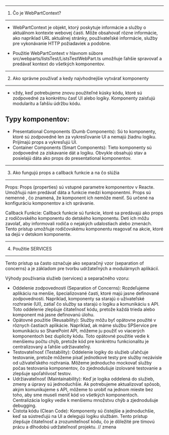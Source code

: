 --------------------------------------------------------------------------------
1. Čo je WebPartContext?
--------------------------------------------------------------------------------
- WebPartContext je objekt, ktorý poskytuje informácie a služby o aktuálnom kontexte webovej časti. Môže obsahovať rôzne informácie, ako napríklad URL aktuálnej stránky, používateľské informácie, služby pre vykonávanie HTTP požiadaviek a podobne.

- Použitie WebPartContext v hlavnom súbore src/webparts/listsTest/ListsTestWebPart.ts umožňuje ľahšie spravovať a predávať kontext do všetkých komponentov.


--------------------------------------------------------------------------------
2. Ako správne používať a kedy najvhodnejšie vytvárať komponenty
--------------------------------------------------------------------------------
- vždy, keď potrebujeme znovu použiteľné kúsky kódu, ktoré sú zodpovedné za konkrétnu časť UI alebo logiky. Komponenty zaisťujú modularitu a ľahšiu údržbu kódu.

Typy komponentov:
--------------------
- Presentational Components (Dumb Components): Sú to komponenty, ktoré sú zodpovedné len za vykresľovanie UI a nemajú žiadnu logiku. Prijímajú props a vykresľujú UI.
- Container Components (Smart Components): Tieto komponenty sú zodpovedné za získavanie dát a logiku. Obvykle obsahujú stav a posielajú dáta ako props do presentational komponentov.


--------------------------------------------------------------------------------
3. Ako fungujú props a callback funkcie a na čo slúžia
--------------------------------------------------------------------------------
Props:
Props (properties) sú vstupné parametre komponentov v Reacte. Umožňujú nám predávať dáta a funkcie medzi komponentmi. Props sú nemenné , čo znamená, že komponent ich nemôže meniť. Sú určené na konfiguráciu komponentov a ich správanie.

Callback Funkcie:
Callback funkcie sú funkcie, ktoré sa predávajú ako props z rodičovského komponentu do detského komponentu. Deti ich môžu zavolať, aby informovali rodiča o nejakých udalostiach alebo zmenách. Tento prístup umožňuje rodičovskému komponentu reagovať na akcie, ktoré sa dejú v detskom komponente.


--------------------------------------------------------------------------------
4. Použitie SERVICES
--------------------------------------------------------------------------------
Tento prístup sa často označuje ako separačný vzor (separation of concerns) a je základom pre tvorbu udržateľných a modulárnych aplikácií.

Výhody používania služieb (services) a separačného vzoru:
- Oddelenie zodpovedností (Separation of Concerns):
Rozdeľujeme aplikáciu na menšie, špecializované časti, ktoré majú jasne definované zodpovednosti. Napríklad, komponenty sa starajú o užívateľské rozhranie (UI), zatiaľ čo služby sa starajú o logiku a komunikáciu s API.
Toto oddelenie zlepšuje čitateľnosť kódu, pretože každá trieda alebo komponent má jasne definovanú úlohu.
- Opätovné použitie (Reusability):
Služby môžu byť opätovne použité v rôznych častiach aplikácie. Napríklad, ak máme službu SPService pre komunikáciu so SharePoint API, môžeme ju použiť vo viacerých komponentoch bez duplicity kódu.
Toto opätovné použitie vedie k menšiemu počtu chýb, pretože kód pre konkrétnu funkcionalitu je centralizovaný a ľahšie udržiavateľný.
- Testovateľnosť (Testability):
Oddelenie logiky do služieb uľahčuje testovanie, pretože môžeme písať jednotkové testy pre služby nezávisle od užívateľského rozhrania.
Môžeme jednoducho mockovať služby počas testovania komponentov, čo zjednodušuje izolované testovanie a zlepšuje spoľahlivosť testov.
- Udržiavateľnosť (Maintainability):
Keď je logika oddelená do služieb, zmeny a úpravy sú jednoduchšie. Ak potrebujeme aktualizovať spôsob, akým komunikujeme s API, môžeme to urobiť na jednom mieste bez toho, aby sme museli meniť kód vo všetkých komponentoch.
Centralizácia logiky vedie k menšiemu množstvu chýb a zjednodušuje debugging.
- Čistota kódu (Clean Code):
Komponenty sú čistejšie a jednoduchšie, keď sa sústreďujú na UI a delegujú logiku službám.
Tento prístup zlepšuje čitateľnosť a zrozumiteľnosť kódu, čo je dôležité pre tímovú prácu a dlhodobú udržateľnosť projektu.
// zmena